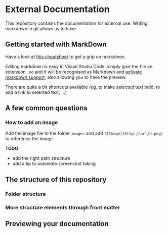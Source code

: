 # External Documentation

This repository contains the documentation for external use.
Writing markdown in git allows us to have 

## Getting started with MarkDown
Have a look at [this cheatsheet](https://github.com/adam-p/markdown-here/wiki/Markdown-Cheatsheet) to get a grip on markdown.

Editing markdown is easy in Visual Studio Code, simply give the file an extension `.md` and it will be recognised as Markdown and [activate markdown support](https://code.visualstudio.com/docs/languages/markdown), also allowing you to have the preview. 

There are quite a bit shortcuts available (eg. to make selected text bold, to add a link to selected text, ...)

## A few common questions

### How to add an image

Add the image file to the folder `images` and add `![Image](http://url/a.png)` to reference the image

**TODO** 
* add the right path structure
* add a tip to automate screenshot taking


## The structure of this repository

### Folder structure


### More structure elements through front matter




## Previewing your documentation

